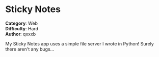 # Sticky Notes

**Category**: Web \
**Difficulty**: Hard \
**Author**: qxxxb

My Sticky Notes app uses a simple file server I wrote in Python! Surely there
aren't any bugs...
